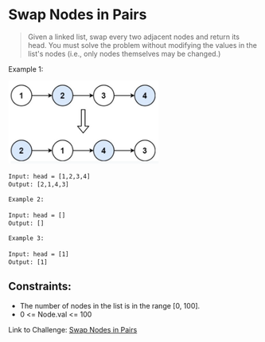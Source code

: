 # Swap Nodes in Pairs

>Given a linked list, swap every two adjacent nodes and return its head. You must solve the problem without modifying the values in the list's nodes (i.e., only nodes themselves may be changed.)

Example 1:

<img src='./img/SwapNodesInPairExample.PNG' alt='example one' width="60%"  />

```
Input: head = [1,2,3,4]
Output: [2,1,4,3]
```
```
Example 2:

Input: head = []
Output: []
```
```
Example 3:

Input: head = [1]
Output: [1]
```

## Constraints:

- The number of nodes in the list is in the range [0, 100].
- 0 <= Node.val <= 100

Link to Challenge: [Swap Nodes in Pairs](https://leetcode.com/problems/swap-nodes-in-pairs/)